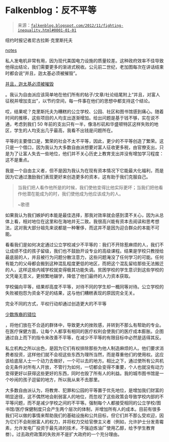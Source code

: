 <!--yml

category: 未分类

date: 2024-05-12 20:18:49

-->

# Falkenblog：反不平等

> 来源：[`falkenblog.blogspot.com/2012/11/fighting-inequality.html#0001-01-01`](http://falkenblog.blogspot.com/2012/11/fighting-inequality.html#0001-01-01)

纽约时报记者尼古拉斯·克里斯托夫

[notes](http://www.nytimes.com/2012/11/22/opinion/kristof-a-failed-experiment.html?_r=0)

私人发电机非常有用，因为现代美国电力设施的质量较差。这种政府效率不佳导致他得出结论，我们需要更多的渐进式税收。公元前二世纪，老加图每次在讲话结束时都会说“并且，迦太基必须被摧毁”。

[并且，迦太基必须被摧毁](http://en.wikipedia.org/wiki/Carthago_delenda_est)

。我认为自由派应该简单地在他们所有的帖子/文章/社论结尾附上“并且，对富人征税并增加支出”，以节约空间，每一件事在他们的思想中都支持这个结论。

哎，结果呢？克里斯托夫为糟糕的公立学校、公园、社区和图书馆感到痛心。随着时间的推移，这些项目的人均支出逐渐增加。给出问题是基于钱不够，实在说不通，考虑到我们 50 年前的支出只有一半，像洛杉矶和华盛顿特区这样失败的地区，学生的人均支出几乎最高，我看不出钱是问题所在。

平等的主要借口是，繁荣的社会不太不平等，因此，更少的不平等创造了繁荣。这只是一个借口，因为我认为大多数自由派想要对富人征收更多税，由官僚支出，只是为了让富人失去一些地位，他们并不关心历史上教育支出并没有增加学习程度：这不是重点。

我是一个自由主义者，但不是因为我认为在现有资本情况下它能最大化福利，而是因为它通过激励我们表现更好来创造更多的资本，这有助于我们克服自己。

> 当我们把人看作他所是的时候，我们使他变得比他实际更坏；当我们把他看作他潜在能成为的时，我们使他成为他应该成为的人。
> 
> ~歌德

如果我认为我们嫉妒的本能是最佳选择，那我对效率就会感到漠不关心，因为从总体上看，相对地位在这里和在海地并无二致。我很高兴能有资本去阅读和思考想法，这对我大部分祖先来说都是一种奢侈，而这并不是因为迎合群众的本能不可能。

看看我们是如何决定通过公立学校减少不平等的：我们不开除惹麻烦的人，我们不让成绩不佳的孩子留级，我们也不鼓励开设专业的高级课程。结果是学校只教授给最底层的人，并且被行为问题分散注意力，这些问题淹没了任何学习的可能。任何有能力的父母都会搬到这种混乱程度更低的地区，而把这个混乱留给那些无法搬迁的人，这样这些内城学校就变得极其功能失调。贫困学校的学生意识到这些学校的文凭毫无意义，更频繁地辍学，降低了他们最终的人力资本获取。

学校偏向平等，结果却高度不平等，对待不同的学生却一概同等对待。公立学校的失败被抱怨为资金不足的结果，这与他们糟糕表现的原因完全无关。

完全不同的方式，平权行动却通过创造更大的不平等

[少数族裔的错位](http://cafehayek.com/wp-content/uploads/2012/11/Thomas-Sowell-discusses-the-perversity-of-diversity.pdf)

，将他们放在不合适的群体中，导致更大的挫败感，并转到不那么有帮助的专业。在医疗保健方面，让每个人都享有相同的医疗权利会使我们的医疗成本膨胀。企图通过自上而下的指令来改善不平等，在减少不平等的有限目标中必然是适得其反。

私立机构之所以出色，是因为它们有权排除那些为他人制造麻烦的人。他们要求消费者投资，这样他们就不会视这些东西为理所当然，而是尊重他们的使用权。这应该给底层人士一个动力去做好，一个可以去的地方。相比之下，通过使所有公共机会无条件对所有人开放，不管行为如何，一切都会变得不重要，个人也就没有动力变得更好以获得这些更好的东西，同时也毁了所有人的利益。我的城市图书馆是一个吵闹的孩子逗留的地方，所以我从来不去那里。

大多数自由派认为，将教育、犯罪和公园的平等置于优先地位，是增加我们财富的明显途径，这不偶然地会削弱富人的地位，而忽视了这些政策会导致学校内部的不平等问题，而不是减少学校之间的不平等。强制每个人都接受相同的公立学校/图书馆/医疗保健制度只会产生两个层次的体制，并增加所有人的成本。目前有很多我们可以做的事情来帮助我们的基础设施和公共目标，但它们并不那么受欢迎，因为它们不会削弱富人的权力，并将权力交给官僚主义者（例如，允许护士分发青霉素，允许发电厂投资于最先进的技术，不强迫炼油厂使用乙醇，给予学生教育劵）。过去政府政策的失败并不是扩大政府的一个充分理由。
